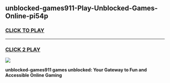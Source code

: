 
## unblocked-games911-Play-Unblocked-Games-Online-pi54p
<h3>
<a href="https://premium76.site?title=unblocked-games911&ref=25A">CLICK TO PLAY</a></h3>
<hr>

<h3>
<a href="https://premium76.site?title=unblocked-games911&ref=25A">CLICK 2 PLAY</a>
  
</h3>

<a href="https://premium76.site?title=unblocked-games911&ref=25A"><img src="https://clearcache.store/games.png"></a>


**unblocked-games911 games unblocked: Your Gateway to Fun and Accessible Online Gaming**
